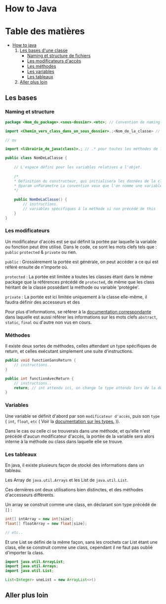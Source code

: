 # How to Java
# Table des matières

 - [How to java](#how-to-java)
	 1. [Les bases d'une classe](#les-bases)
		 - [Naming et structure de fichiers](#naming-et-structure)
		- [Les modificateurs d'accès](#les-modificateurs)
		- [Les méthodes](#méthodes)
		- [Les variables](#variables)
		- [Les tableaux](#les-tableaux)
	2. [Aller plus loin](#aller-plus-loin)
## Les bases
### Naming et structure
```java
package <Nom_du_package>.<sous-dossier>.<etc>; // Convention de naming : comme pour les variables.

import <Chemin_vers_class_dans_un_sous_dossier>.;<Nom_de_la_classe> // Pour importer une classe ou une de ses méthodes, ne pas mettre l'extension à la fin.

// ou 

import <librairie_de_java(class)>.; // .* pour toutes les méthodes de la class, ou .<nom_de_la_méthode> si vous la connaissez.

public class NomDeLaClasse {
	
	// L'espace défini pour les variables relatives a l'objet.
	
	/*
	* Définition du constructeur, qui initialisera les données de la classe comme les variables et autres instructions.
	* @param unParametre La convention veux que l'on nomme une variable en commencant par une minuscule, puis séparé les "mots" par des majuscules, ou des '_' suivi du mots dont l'initial est en majuscule, exemple : "un_Nom_De_Variable_Correct", "unNomCorrect", "un-Nom-OK"
	*/
	
	public NomDeLaClasse() {
		// instructions.
		// variables spécifiques à la méthode si non précédé de this
	}
}
```
### Les modificateurs
Un modificateur d'accès est se qui définit la portée par laquelle la variable ou fonction peut être utilisé.
Dans le code, ce sont les mots clefs tels que : `public` `protected` & `private` ou rien.

`public` : Grossièrement la portée est générale, on peut accéder a ce qui est référé ensuite de n'importe où.

`protected` : La portée est limitée a toutes les classes étant dans le même package que la références précédé de `protected`, de même que les class héritant de la classe possèdant la méthode ou variable 'protégée'.

`private` : La portée est ici limitée uniquement à la classe elle-même, il faudra définir des accesseurs et des  

Pour plus d'informations, se référer à la [documentation correspondante](https://fr.wikibooks.org/wiki/Programmation_Java/Modificateur) dans laquelle est aussi référer les informations sur les mots clefs `abstract`, `static`, `final` ou d'autre non vus en cours. 
### Méthodes
Il existe deux sortes de méthodes, celles attendant un type spécifiques de return, et celles exécutant simplement une suite d'instructions.
```java
public void functionSansReturn {
	// instructions..
}

public int functionAvecReturn {
	// instructions..
	return; // int attendu ici, on change le type attendu lors de la déclaration de la fonction en fonction du besoin.
}
```
### Variables
Une variable se définit d'abord par son `modificateur d'accès`, puis son `type` ( `int`, `float`, `etc` ( Voir la [documentation sur les types.](https://fr.wikibooks.org/wiki/Programmation_Java/Types_de_base) )).

Dans le cas ou celle ci se trouverais dans une méthode, et qu'elle n'est précédé d'aucun modificateur d'accès, la portée de la variable sera alors interne à la méthode ou class dans laquelle elle se trouve.
### Les tableaux
En java, il existe plusieurs façon de stocké des informations dans un tableau.

Les Array de `java.util.Arrays` et les List de `java.util.List`.

Ces dernières ont deux utilisations bien distinctes, et des méthodes d'accesseurs différents.

Un array se construit comme une class, en déclarant son type précédé de `[]` : 
```java
int[] intArray = new int[size];
float[] floatArray = new float[size];

// etc..
```
Et une List se défini  de la même façon, sans les crochets car List étant une class, elle se construit comme une class, cependant il ne faut pas oublié d'importer la class.
```java
import java.util.ArrayList;
import java.util.Arrays;
import java.util.List;

List<Integer> uneList = new ArrayList<>()
```
## Aller plus loin
